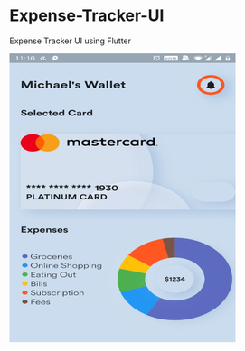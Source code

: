 # Expense-Tracker-UI
Expense Tracker UI using Flutter

<img src="https://github.com/TaavishThaman/Expense-Tracker-UI/blob/master/AppScreenshot.jpg" height="512" width="400" >


